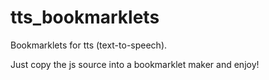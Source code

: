 # tts_bookmarklets
Bookmarklets for tts (text-to-speech).


Just copy the js source into a bookmarklet maker and enjoy!
